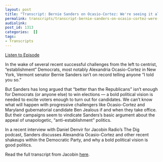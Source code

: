 ```yaml
---
layout: post
title: "Transcript: Bernie Sanders on Ocasio-Cortez: We're seeing it all over this country"
permalink: transcripts/transcript-bernie-sanders-on-ocasio-cortez-were-seeing-it-all-over-this-country/
audiolink: 
post_id: 1313
categories:  []
tags: 
- Transcripts
---
```


[Listen to Episode](https://www.thedigradio.com/podcast/bernie-sanders-on-ocasio-cortez-were-seeing-it-all-over-this-country/)

In the wake of several recent successful challenges from the left to centrist, “establishment” Democrats, most notably Alexandria Ocasio-Cortez in New York, Vermont senator Bernie Sanders isn’t on record telling anyone “I told you so.”

But Sanders has long argued that “better than the Republicans” isn’t enough for Democrats (or anyone else) to win elections — a bold political vision is needed to excite voters enough to turn out for candidates. We can’t know what will happen with progressive challengers like Ocasio-Cortez and Maryland gubernatorial candidate Ben Jealous if and when they take office. But their campaigns seem to vindicate Sanders’s basic argument about the appeal of unapologetic, “anti-establishment” politics.

In a recent interview with Daniel Denvir for Jacobin Radio’s The Dig podcast, Sanders discusses Alexandria Ocasio-Cortez and other recent shakeups within the Democratic Party, and why a bold political vision is good politics.

Read the full transcript from Jacobin 
[here](https://www.jacobinmag.com/2018/07/bernie-sanders-interview-alexandria-ocasio-cortez).